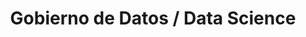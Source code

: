 ---
layout: default
title: Gobierno de Datos / Data Science
nav_order: 19
parent: Taxonomía
has_children: true
---